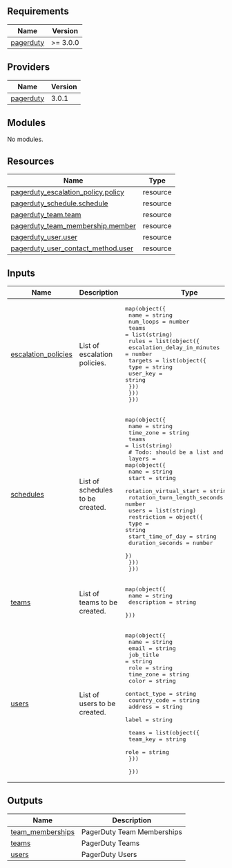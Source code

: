 ## Requirements

| Name | Version |
|------|---------|
| <a name="requirement_pagerduty"></a> [pagerduty](#requirement\_pagerduty) | >= 3.0.0 |

## Providers

| Name | Version |
|------|---------|
| <a name="provider_pagerduty"></a> [pagerduty](#provider\_pagerduty) | 3.0.1 |

## Modules

No modules.

## Resources

| Name | Type |
|------|------|
| [pagerduty_escalation_policy.policy](https://registry.terraform.io/providers/PagerDuty/pagerduty/latest/docs/resources/escalation_policy) | resource |
| [pagerduty_schedule.schedule](https://registry.terraform.io/providers/PagerDuty/pagerduty/latest/docs/resources/schedule) | resource |
| [pagerduty_team.team](https://registry.terraform.io/providers/PagerDuty/pagerduty/latest/docs/resources/team) | resource |
| [pagerduty_team_membership.member](https://registry.terraform.io/providers/PagerDuty/pagerduty/latest/docs/resources/team_membership) | resource |
| [pagerduty_user.user](https://registry.terraform.io/providers/PagerDuty/pagerduty/latest/docs/resources/user) | resource |
| [pagerduty_user_contact_method.user](https://registry.terraform.io/providers/PagerDuty/pagerduty/latest/docs/resources/user_contact_method) | resource |

## Inputs

| Name | Description | Type | Default | Required |
|------|-------------|------|---------|:--------:|
| <a name="input_escalation_policies"></a> [escalation\_policies](#input\_escalation\_policies) | List of escalation policies. | <pre>map(object({<br>    name      = string<br>    num_loops = number<br>    teams     = list(string)<br>    rules = list(object({<br>      escalation_delay_in_minutes = number<br>      targets = list(object({<br>        type     = string<br>        user_key = string<br>      }))<br>    }))<br>  }))</pre> | `{}` | no |
| <a name="input_schedules"></a> [schedules](#input\_schedules) | List of schedules to be created. | <pre>map(object({<br>    name      = string<br>    time_zone = string<br>    teams     = list(string)<br>    # Todo: should be a list and dynamic?<br>    layers = map(object({<br>      name                         = string<br>      start                        = string<br>      rotation_virtual_start       = string<br>      rotation_turn_length_seconds = number<br>      users                        = list(string)<br>      restriction = object({<br>        type              = string<br>        start_time_of_day = string<br>        duration_seconds  = number<br>      })<br>    }))<br>  }))</pre> | `{}` | no |
| <a name="input_teams"></a> [teams](#input\_teams) | List of teams to be created. | <pre>map(object({<br>    name        = string<br>    description = string<br>  }))</pre> | `{}` | no |
| <a name="input_users"></a> [users](#input\_users) | List of users to be created. | <pre>map(object({<br>    name         = string<br>    email        = string<br>    job_title    = string<br>    role         = string<br>    time_zone    = string<br>    color        = string<br>    contact_type = string<br>    country_code = string<br>    address      = string<br>    label        = string<br><br>    teams = list(object({<br>      team_key = string<br>      role     = string<br>    }))<br><br>  }))</pre> | `{}` | no |

## Outputs

| Name | Description |
|------|-------------|
| <a name="output_team_memberships"></a> [team\_memberships](#output\_team\_memberships) | PagerDuty Team Memberships |
| <a name="output_teams"></a> [teams](#output\_teams) | PagerDuty Teams |
| <a name="output_users"></a> [users](#output\_users) | PagerDuty Users |
